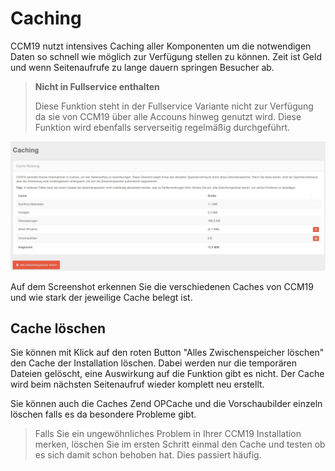 # Caching

CCM19 nutzt intensives Caching aller Komponenten um die notwendigen Daten so schnell wie möglich zur Verfügung stellen zu können. Zeit ist Geld und wenn Seitenaufrufe zu lange dauern springen Besucher ab.

> **Nicht in Fullservice enthalten**
>
> Diese Funktion steht in der Fullservice Variante nicht zur Verfügung da sie von CCM19 über alle Accouns hinweg genutzt wird. Diese Funktion wird ebenfalls serverseitig regelmäßig  durchgeführt.



![screenshot-2020.09.30-14_45_13-CCM19 - Cookie Consent Management Software (1)](../assets/screenshot-2020.09.30-14_45_13-CCM19%20-%20Cookie%20Consent%20Management%20Software%20(1).jpg)

Auf dem Screenshot erkennen Sie die verschiedenen Caches von CCM19 und wie stark der jeweilige Cache belegt ist.



## Cache löschen

Sie können mit Klick auf den roten Button "Alles Zwischenspeicher löschen" den Cache der Installation löschen. Dabei werden nur die temporären Dateien gelöscht, eine Auswirkung auf die Funktion gibt es nicht. Der Cache wird beim nächsten Seitenaufruf wieder komplett neu erstellt.

Sie können auch die Caches Zend OPCache und die Vorschaubilder einzeln löschen falls es da besondere Probleme gibt.

> Falls Sie ein ungewöhnliches Problem in Ihrer CCM19 Installation merken, löschen Sie im ersten Schritt einmal den Cache und testen ob es sich damit schon behoben hat. Dies passiert häufig.

